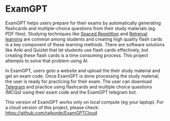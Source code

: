 # ExamGPT

ExamGPT helps users prepare for their exams by automatically generating flashcards and multiple-choice questions from their study materials (eg. PDF files). Studying techniques like [Spaced Repetition](https://en.wikipedia.org/wiki/Spaced_repetition) and [Retreival learning](https://ctl.wustl.edu/resources/using-retrieval-practice-to-increase-student-learning/) are common among students and creating high quality flash cards is a key component of these learning methods. There are software solutions like Anki and Quizlet that let students use flash cards effectively, but creating these flash cards is a time consuming process. This project attempts to solve that problem using AI.

In ExamGPT, users goto a website and upload the their study material and get an exam code. Once ExamGPT is done processing the study material, the user is ready for practicing for their exam. The user can download [Telegram](https://telegram.org/) and practice using flashcards and multiple choice questions (MCQs) using their exam code and the ExamGPT telegram bot.

This version of ExamGPT works only on local compute (eg your laptop). For a cloud version of this project, please check: https://github.com/rajkorde/ExamGPTCloud
